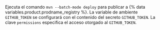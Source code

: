 Ejecuta el comando `mvn --batch-mode deploy` para publicar a {% data variables.product.prodname_registry %}. La variable de ambiente `GITHUB_TOKEN` se configurará con el contenido del secreto `GITHUB_TOKEN`. La clave `permissions` especifica el acceso otorgado al `GITHUB_TOKEN`.
